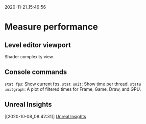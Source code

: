 2020-11-21_15:49:56

# Measure performance

## Level editor viewport

Shader complexity view.

## Console commands

`stat fps`: Show current fps.
`stat unit`: Show time per thread.
`statu unitgraph`: A plot of filtered times for Frame, Game, Draw, and GPU.

## Unreal Insights

[[2020-10-08_08:42:31]] [Unreal Insights](./Unreal%20Insights.md)  